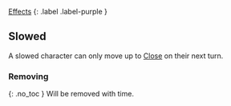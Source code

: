 
[Effects](Game/Core/Effects)
{: .label .label-purple }

## Slowed
A slowed character can only move up to [Close](Movement#Close) on their next turn.

### Removing
{: .no_toc }
Will be removed with time.
